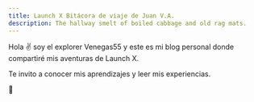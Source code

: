 ```yaml
---
title: Launch X Bitácora de viaje de Juan V.A.
description: The hallway smelt of boiled cabbage and old rag mats.
---
```


Hola ✌️ soy el explorer Venegas55 y este es mi blog personal donde compartiré mis aventuras de Launch X.

Te invito a conocer mis aprendizajes y leer mis experiencias.

🚀
